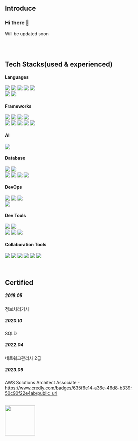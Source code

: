 ## Introduce
### Hi there 👋


Will be updated soon

<!--
**HOBOOK/HOBOOK** is a ✨ _special_ ✨ repository because its `README.md` (this file) appears on your GitHub profile.

Here are some ideas to get you started:

- 🔭 I’m currently working on ...
- 🌱 I’m currently learning ...
- 👯 I’m looking to collaborate on ...
- 🤔 I’m looking for help with ...
- 💬 Ask me about ...
- 📫 How to reach me: ...
- 😄 Pronouns: ...
- ⚡ Fun fact: ...
-->

<br/>
<br/>

## Tech Stacks(used & experienced)

#### Languages
<div>
  <img src="https://img.shields.io/badge/java-333?style=flat-square&logo=java&logoColor=007396"/>
  <img src="https://img.shields.io/badge/javascript-333?style=flat-square&logo=javascript&logoColor=f7df1e"/>
  <img src="https://img.shields.io/badge/html5-333?style=flat-square&logo=html5&logoColor=e34f26"/>
  <img src="https://img.shields.io/badge/css3-333?style=flat-square&logo=css3&logoColor=1572b6"/>
  <img src="https://img.shields.io/badge/sass-333?style=flat-square&logo=sass&logoColor=cc6699"/>
</div>
<div>
  <img src="https://img.shields.io/badge/csharp-333?style=flat-square&logo=csharp&logoColor=239120"/>
  <img src="https://img.shields.io/badge/python-333?style=flat-square&logo=python&logoColor=3776ab"/>
</div>

#### Frameworks
<div>
  <img src="https://img.shields.io/badge/Spring_boot-333?style=flat-square&logo=spring-boot&logoColor=6db33f"/>
  <img src="https://img.shields.io/badge/Node.js-333?style=flat-square&logo=node.js&logoColor=339933"/>
  <img src="https://img.shields.io/badge/Vue.js-333?style=flat-square&logo=vue.js&logoColor=4fc08d"/>
  <img src="https://img.shields.io/badge/Nuxt.js-333?style=flat-square&logo=nuxt.js&logoColor=00dc82"/>
</div>
<div>
  <img src="https://img.shields.io/badge/Svelte-333?style=flat-square&logo=svelte&logoColor=FF3E00"/>
  <img src="https://img.shields.io/badge/Django-333?style=flat-square&logo=django&logoColor=092E20"/>
  <img src="https://img.shields.io/badge/Next.js-333?style=flat-square&logo=next.js&logoColor=000000"/>
  <img src="https://img.shields.io/badge/Angular-333?style=flat-square&logo=angular&logoColor=dd0031"/>
  <img src="https://img.shields.io/badge/React-333?style=flat-square&logo=react&logoColor=61dafb"/>
</div>

#### AI
<div>
  <img src="https://img.shields.io/badge/Tensorflow-333?style=flat-square&logo=tensorflow&logoColor=ff6f00"/>
</div>

#### Database
<div>
  <img src="https://img.shields.io/badge/MariaDB-333?style=flat-square&logo=mariadb&logoColor=003545"/>
  <img src="https://img.shields.io/badge/MongoDB-333?style=flat-square&logo=mongodb&logoColor=47a248"/>
</div>
<div>
  <img src="https://img.shields.io/badge/Mssql-333?style=flat-square&logo=microsoftsqlserver&logoColor=cc2927"/>
  <img src="https://img.shields.io/badge/InfluxDB-333?style=flat-square&logo=influxdb&logoColor=22adf6"/>
  <img src="https://img.shields.io/badge/firebase-333?style=flat-square&logo=firebase&logoColor=ffca28"/>
  <img src="https://img.shields.io/badge/PostgreSql-333?style=flat-square&logo=postgresql&logoColor=4169e1"/>
</div>

#### DevOps
<div>
  <img src="https://img.shields.io/badge/Amazon_AWS-333?style=flat-square&logo=amazonaws&logoColor=232f3e"/>
  <img src="https://img.shields.io/badge/Docker-333?style=flat-square&logo=docker&logoColor=2496ed"/>
  <img src="https://img.shields.io/badge/Jenkins-333?style=flat-square&logo=jenkins&logoColor=d24939"/>
</div>
<div>
  <img src="https://img.shields.io/badge/Kubernetes-333?style=flat-square&logo=kubernetes&logoColor=326ce5"/>
</div>

#### Dev Tools
<div>
  <img src="https://img.shields.io/badge/IntelliJ_IDEA-333?style=flat-square&logo=intellijidea&logoColor=000"/>
  <img src="https://img.shields.io/badge/Visual_Studio_Code-333?style=flat-square&logo=visualstudiocode&logoColor=007acc"/>
</div>
<div>
  <img src="https://img.shields.io/badge/Visual_Studio-333?style=flat-square&logo=visualstudio&logoColor=5c2d91"/>
  <img src="https://img.shields.io/badge/Android_Studio-333?style=flat-square&logo=androidstudio&logoColor=3ddc84"/>
  <img src="https://img.shields.io/badge/Unity-333?style=flat-square&logo=unity&logoColor=fff"/>
</div>


#### Collaboration Tools
<div>
  <img src="https://img.shields.io/badge/Git-333?style=flat-square&logo=git&logoColor=f05032"/>
  <img src="https://img.shields.io/badge/Source_Tree-333?style=flat-square&logo=sourcetree&logoColor=0052cc"/>
  <img src="https://img.shields.io/badge/Jira-333?style=flat-square&logo=jira&logoColor=0052cc"/>
  <img src="https://img.shields.io/badge/Confluece_Wiki-333?style=flat-square&logo=confluence&logoColor=172b4d"/>
  <img src="https://img.shields.io/badge/Mattermost-333?style=flat-square&logo=mattermost&logoColor=0058cc"/>
  <img src="https://img.shields.io/badge/GitLab-333?style=flat-square&logo=gitlab&logoColor=fca121"/>
</div>

<br/>
<br/>


## Certified
##### 2018.05
정보처리기사

##### 2020.10
SQLD

##### 2022.04
네트워크관리사 2급

##### 2023.09
AWS Solutions Architect Associate - https://www.credly.com/badges/635f6e14-a36e-46d8-b339-50c90f22e4ab/public_url


<br/>
<img src="https://images.credly.com/size/680x680/images/0e284c3f-5164-4b21-8660-0d84737941bc/image.png" width=96 height=96/>

